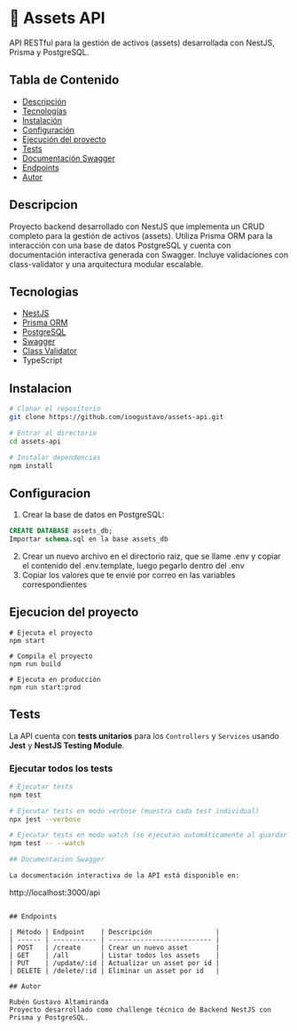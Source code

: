 # 🧩 Assets API

API RESTful para la gestión de activos (assets) desarrollada con NestJS, Prisma y PostgreSQL.

## Tabla de Contenido

- [Descripción](#descripcion)
- [Tecnologías](#tecnologias)
- [Instalación](#instalacion)
- [Configuración](#configuracion)
- [Ejecución del proyecto](#ejecucion-del-proyecto)
- [Tests](#tests)
- [Documentación Swagger](#documentacion-swagger)
- [Endpoints](#endpoints)
- [Autor](#autor)

## Descripcion

Proyecto backend desarrollado con NestJS que implementa un CRUD completo para la gestión de activos (assets).
Utiliza Prisma ORM para la interacción con una base de datos PostgreSQL y cuenta con documentación interactiva generada con Swagger.
Incluye validaciones con class-validator y una arquitectura modular escalable.

## Tecnologias

- [NestJS](https://nestjs.com/)
- [Prisma ORM](https://www.prisma.io/)
- [PostgreSQL](https://www.postgresql.org/)
- [Swagger](https://swagger.io/)
- [Class Validator](https://github.com/typestack/class-validator)
- TypeScript

## Instalacion

```bash
# Clonar el repositorio
git clone https://github.com/ioogustavo/assets-api.git

# Entrar al directorio
cd assets-api

# Instalar dependencias
npm install
```

## Configuracion

1. Crear la base de datos en PostgreSQL:

```sql
CREATE DATABASE assets_db;
Importar schema.sql en la base assets_db
```

2. Crear un nuevo archivo en el directorio raiz, que se llame .env y copiar el contenido del .env.template, luego pegarlo dentro del .env
3. Copiar los valores que te envié por correo en las variables correspondientes

## Ejecucion del proyecto

```
# Ejecuta el proyecto
npm start

# Compila el proyecto
npm run build

# Ejecuta en producción
npm run start:prod
```

## Tests

La API cuenta con **tests unitarios** para los `Controllers` y `Services` usando **Jest** y **NestJS Testing Module**.

### Ejecutar todos los tests

```bash
# Ejecutar tests
npm test

# Ejecutar tests en modo verbose (muestra cada test individual)
npx jest --verbose

# Ejecutar tests en modo watch (se ejecutan automáticamente al guardar cambios)
npm test -- --watch

## Documentacion Swagger

La documentación interactiva de la API está disponible en:

```

http://localhost:3000/api

```

## Endpoints

| Método | Endpoint    | Descripción                |
| ------ | ----------- | -------------------------- |
| POST   | /create     | Crear un nuevo asset       |
| GET    | /all        | Listar todos los assets    |
| PUT    | /update/:id | Actualizar un asset por id |
| DELETE | /delete/:id | Eliminar un asset por id   |

## Autor

Rubén Gustavo Altamiranda
Proyecto desarrollado como challenge técnico de Backend NestJS con Prisma y PostgreSQL.
```
